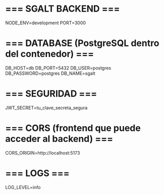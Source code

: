 # === SGALT BACKEND ===
NODE_ENV=development
PORT=3000

# === DATABASE (PostgreSQL dentro del contenedor) ===
DB_HOST=db
DB_PORT=5432
DB_USER=postgres
DB_PASSWORD=postgres
DB_NAME=sgalt

# === SEGURIDAD ===
JWT_SECRET=tu_clave_secreta_segura

# === CORS (frontend que puede acceder al backend) ===
CORS_ORIGIN=http://localhost:5173

# === LOGS ===
LOG_LEVEL=info
